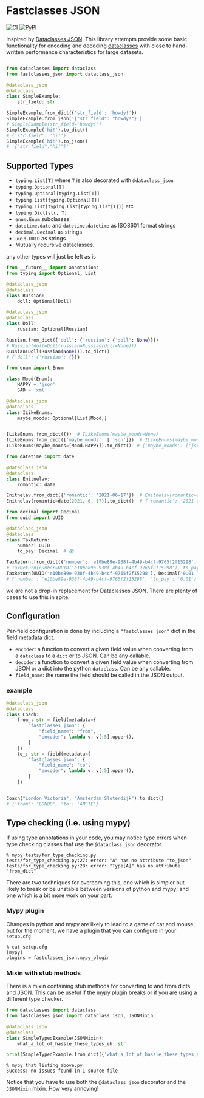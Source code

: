 Fastclasses JSON
================

[![CI](https://github.com/cakemanny/fastclasses-json/actions/workflows/pythonpackage.yml/badge.svg)](https://github.com/cakemanny/fastclasses-json/actions/workflows/pythonpackage.yml?query=branch%3Amaster)
[![PyPI](https://img.shields.io/pypi/v/fastclasses-json)](https://pypi.org/project/fastclasses-json/)

Inspired by [Dataclasses JSON](https://github.com/lidatong/dataclasses-json/).
This library attempts provide some basic functionality for encoding and
decoding [dataclasses](https://docs.python.org/3/library/dataclasses.html)
with close to hand-written performance characteristics for large datasets.

```python

from dataclasses import dataclass
from fastclasses_json import dataclass_json

@dataclass_json
@dataclass
class SimpleExample:
    str_field: str

SimpleExample.from_dict({'str_field': 'howdy!'})
SimpleExample.from_json('{"str_field": "howdy!"}')
# SimpleExample(str_field='howdy!')
SimpleExample('hi!').to_dict()
# {'str_field': 'hi!'}
SimpleExample('hi!').to_json()
# '{"str_field":"hi!"}'

```

Supported Types
---------------
* `typing.List[T]` where `T` is also decorated with `@dataclass_json`
* `typing.Optional[T]`
* `typing.Optional[typing.List[T]]`
* `typing.List[typing.Optional[T]]`
* `typing.List[typing.List[typing.List[T]]]` etc
* `typing.Dict[str, T]`
* `enum.Enum` subclasses
* `datetime.date` and `datetime.datetime` as ISO8601 format strings
* `decimal.Decimal` as strings
* `uuid.UUID` as strings
* Mutually recursive dataclasses.

any other types will just be left as is

```python
from __future__ import annotations
from typing import Optional, List

@dataclass_json
@dataclass
class Russian:
    doll: Optional[Doll]

@dataclass_json
@dataclass
class Doll:
    russian: Optional[Russian]

Russian.from_dict({'doll': {'russian': {'doll': None}}})
# Russian(doll=Doll(russian=Russian(doll=None)))
Russian(Doll(Russian(None))).to_dict()
# {'doll': {'russian': {}}}

from enum import Enum

class Mood(Enum):
    HAPPY = 'json'
    SAD = 'xml'

@dataclass_json
@dataclass
class ILikeEnums:
    maybe_moods: Optional[List[Mood]]


ILikeEnums.from_dict({})  # ILikeEnums(maybe_moods=None)
ILikeEnums.from_dict({'maybe_moods': ['json']})  # ILikeEnums(maybe_moods=[Mood.HAPPY])
ILikeEnums(maybe_moods=[Mood.HAPPY]).to_dict()  # {'maybe_moods': ['json']}

from datetime import date

@dataclass_json
@dataclass
class Enitnelav:
    romantic: date

Enitnelav.from_dict({'romantic': '2021-06-17'})  # Enitnelav(romantic=datetime.date(2021, 6, 17))
Enitnelav(romantic=date(2021, 6, 17)).to_dict()  # {'romantic': '2021-06-17'}

from decimal import Decimal
from uuid import UUID

@dataclass_json
@dataclass
class TaxReturn:
    number: UUID
    to_pay: Decimal  # 😱

TaxReturn.from_dict({'number': 'e10be89e-938f-4b49-b4cf-9765f2f15298', 'to_pay': '0.01'})
# TaxReturn(number=UUID('e10be89e-938f-4b49-b4cf-9765f2f15298'), to_pay=Decimal('0.01'))
TaxReturn(UUID('e10be89e-938f-4b49-b4cf-9765f2f15298'), Decimal('0.01')).to_dict()
# {'number': 'e10be89e-938f-4b49-b4cf-9765f2f15298', 'to_pay': '0.01'}

```

we are not a drop-in replacement for Dataclasses JSON. There are plenty of
cases to use this in spite.

Configuration
-------------

Per-field configuration is done by including a `"fastclasses_json"` dict
in the field metadata dict.

* `encoder`: a function to convert a given field value when converting from
  a `dataclass` to a `dict` or to JSON. Can be any callable.
* `decoder`: a function to convert a given field value when converting from
  JSON or a dict into the python `dataclass`. Can be any callable.
* `field_name`: the name the field should be called in the JSON output.

### example

```python
@dataclass_json
@dataclass
class Coach:
    from_: str = field(metadata={
        "fastclasses_json": {
            "field_name": "from",
            "encoder": lambda v: v[:5].upper(),
        }
    })
    to_: str = field(metadata={
        "fastclasses_json": {
            "field_name": "to",
            "encoder": lambda v: v[:5].upper(),
        }
    })


Coach("London Victoria", "Amsterdam Sloterdijk").to_dict()
# {'from': 'LONDO', 'to': 'AMSTE'}
```


Type checking (i.e. using mypy)
-------------------------------

If using type annotations in your code, you may notice type errors when type
checking classes that use the `@dataclass_json` decorator.

```
% mypy tests/for_type_checking.py
tests/for_type_checking.py:27: error: "A" has no attribute "to_json"
tests/for_type_checking.py:28: error: "Type[A]" has no attribute "from_dict"
```

There are two techniques for overcoming this, one which is simpler but likely
to break or be unstable between versions of python and mypy; and one which
is a bit more work on your part.

### Mypy plugin

Changes in python and mypy are likely to lead to a game of cat and mouse, but
for the moment, we have a plugin that you can configure in your `setup.cfg`

```
% cat setup.cfg
[mypy]
plugins = fastclasses_json.mypy_plugin
```

### Mixin with stub methods

There is a mixin containing stub methods for converting to and from dicts and
JSON. This can be useful if the mypy plugin breaks or if you are using a
different type checker.

```python
from dataclasses import dataclass
from fastclasses_json import dataclass_json, JSONMixin

@dataclass_json
@dataclass
class SimpleTypedExample(JSONMixin):
    what_a_lot_of_hassle_these_types_eh: str

print(SimpleTypedExample.from_dict({'what_a_lot_of_hassle_these_types_eh': 'yes'}))
```
```
% mypy that_listing_above.py
Success: no issues found in 1 source file
```

Notice that you have to use both the `@dataclass_json` decorator and the
`JSONMixin` mixin. How very annoying!
